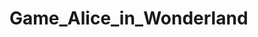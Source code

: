 # Game_Alice_in_Wonderland


<!--
Archivo "main.py":

Importa los módulos necesarios de pygame y sys.
Importa las constantes y animaciones desde archivos separados.
Importa las clases "Personaje_Principal", "Enemy_Shooter", "Enemy_Moving", "Plataforma" y "Portal" desde archivos separados.
Inicializa pygame y configura la pantalla del juego.
Establece variables para el tiempo, puntuación y sonidos del juego.
Carga las imágenes y sonidos necesarios para el juego.
Define una función para dibujar el fondo del juego.
Crea instancias de los objetos principales del juego, como el personaje principal, enemigos y plataformas.
Inicia un bucle principal del juego que maneja eventos, actualiza la lógica del juego y dibuja los elementos en la pantalla.

Archivo "Personaje.py":

Define la clase base "Personaje" que contiene métodos y atributos comunes para los personajes del juego.
El método "animar_personaje" muestra la animación actual del personaje en la pantalla.
El método "disparar" permite que el personaje dispare proyectiles.

Archivo "Personaje_Principal.py":

Importa las constantes y animaciones desde archivos separados.
Importa la clase base "Personaje" desde el archivo "Personaje.py".
Define la clase "Personaje_Principal", que hereda de la clase base "Personaje".
Agrega atributos específicos del personaje principal, como velocidad, gravedad, vidas, etc.
Implementa métodos para controlar los movimientos y acciones del personaje principal, como saltar, moverse, disparar, etc.
Implementa el método "update" para actualizar la lógica del personaje principal en cada fotograma.

Otros archivos:

Archivo "constantes.py": Contiene constantes utilizadas en el juego, como dimensiones de pantalla, rutas de archivos, etc.
Archivo "animaciones.py": Contiene listas de imágenes para animaciones utilizadas en el juego.
Archivo "Enemigo.py": Define las clases de los enemigos del juego.
Archivo "Plataforma.py": Define la clase de las plataformas del juego.
Archivo "Item.py": Define la clase de los objetos de los juegos, como portales y pociones. -->